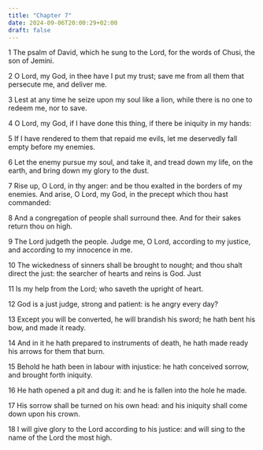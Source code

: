 ```yaml
---
title: "Chapter 7"
date: 2024-09-06T20:00:29+02:00
draft: false
---
```



1 The psalm of David, which he sung to the Lord, for the words of Chusi, the son of Jemini.

2 O Lord, my God, in thee have I put my trust; save me from all them that persecute me, and deliver me.

3 Lest at any time he seize upon my soul like a lion, while there is no one to redeem me, nor to save.

4 O Lord, my God, if I have done this thing, if there be iniquity in my hands:

5 If I have rendered to them that repaid me evils, let me deservedly fall empty before my enemies.

6 Let the enemy pursue my soul, and take it, and tread down my life, on the earth, and bring down my glory to the dust.

7 Rise up, O Lord, in thy anger: and be thou exalted in the borders of my enemies. And arise, O Lord, my God, in the precept which thou hast commanded:

8 And a congregation of people shall surround thee. And for their sakes return thou on high.

9 The Lord judgeth the people. Judge me, O Lord, according to my justice, and according to my innocence in me.

10 The wickedness of sinners shall be brought to nought; and thou shalt direct the just: the searcher of hearts and reins is God. Just

11 Is my help from the Lord; who saveth the upright of heart.

12 God is a just judge, strong and patient: is he angry every day?

13 Except you will be converted, he will brandish his sword; he hath bent his bow, and made it ready.

14 And in it he hath prepared to instruments of death, he hath made ready his arrows for them that burn.

15 Behold he hath been in labour with injustice: he hath conceived sorrow, and brought forth iniquity.

16 He hath opened a pit and dug it: and he is fallen into the hole he made.

17 His sorrow shall be turned on his own head: and his iniquity shall come down upon his crown.

18 I will give glory to the Lord according to his justice: and will sing to the name of the Lord the most high.

